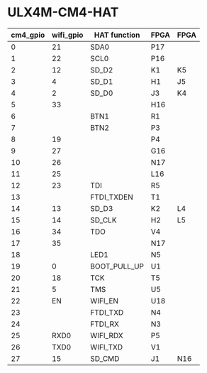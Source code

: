 # ULX4M-CM4-HAT


cm4_gpio|wifi_gpio|HAT function|FPGA|FPGA
--- | --- | --- | --- | --
0 | 21 | SDA0 | P17 |
1 | 22 | SCL0 | P16 |
2 | 12 | SD_D2 | K1 | K5
3 | 4 | SD_D1 | H1 | J5
4 | 2 | SD_D0 | J3 | K4
5 | 33 | | H16 |
6 |  | BTN1 | R1 |
7 |  | BTN2 | P3 |
8 | 19 | | P4 |
9 | 27 | | G16 |
10 | 26 | | N17 |
11 | 25 | | L16 |
12 | 23 | TDI | R5 |
13 |  | FTDI_TXDEN | T1 |
14 | 13 | SD_D3 | K2 | L4
15 | 14 | SD_CLK | H2 | L5
16 | 34 | TDO | V4 | 
17 | 35 | | N17 |
18 | | LED1 | N5 |
19 | 0 | BOOT_PULL_UP | U1
20 | 18 | TCK | T5 |
21 | 5 | TMS | U5 |
22 | EN | WIFI_EN | U18
23 |  | FTDI_TXD | N4 |
24 |  | FTDI_RX | N3 |
25 | RXD0 | WIFI_RDX | P5 |
26 | TXD0 | WIFI_TXD | V1 |
27 | 15 | SD_CMD | J1 | N16
